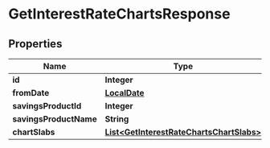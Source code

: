# GetInterestRateChartsResponse

## Properties
Name | Type | Description | Notes
------------ | ------------- | ------------- | -------------
**id** | **Integer** |  |  [optional]
**fromDate** | [**LocalDate**](LocalDate.md) |  |  [optional]
**savingsProductId** | **Integer** |  |  [optional]
**savingsProductName** | **String** |  |  [optional]
**chartSlabs** | [**List&lt;GetInterestRateChartsChartSlabs&gt;**](GetInterestRateChartsChartSlabs.md) |  |  [optional]
